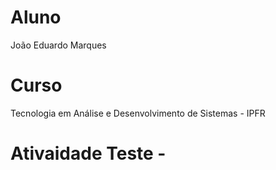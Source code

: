 # Aluno 
João Eduardo Marques


# Curso
Tecnologia em Análise e Desenvolvimento de Sistemas - IPFR

# Ativaidade Teste - 